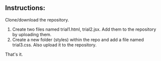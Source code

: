 ## Instructions:

Clone/download the repository.
1. Create two files named trial1.html, trial2.jsx. Add them to the repository by uploading them.
2. Create a new folder (styles) within the repo and add a file named trial3.css. Also upload it to the repository.

That's it.
